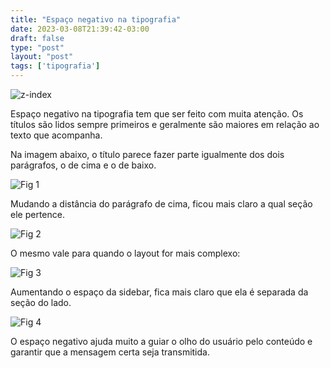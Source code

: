 ```yaml
---
title: "Espaço negativo na tipografia"
date: 2023-03-08T21:39:42-03:00
draft: false
type: "post"
layout: "post"
tags: ['tipografia']
---
```


![z-index](/uploads/negativo.png)

Espaço negativo na tipografia tem que ser feito com muita atenção.
Os títulos são lidos sempre primeiros e geralmente são maiores em relação ao texto que acompanha.

Na imagem abaixo, o título parece fazer parte igualmente dos dois parágrafos, o de cima e o de baixo.

![Fig 1](/uploads/en-fig-1.png)

Mudando a distância do parágrafo de cima, ficou mais claro a qual seção ele pertence.

![Fig 2](/uploads/en-fig-2.png)

O mesmo vale para quando o layout for mais complexo:

![Fig 3](/uploads/en-fig-3.png)

Aumentando o espaço da sidebar, fica mais claro que ela é separada da seção do lado.

![Fig 4](/uploads/en-fig-4.png)

O espaço negativo ajuda muito a guiar o olho do usuário pelo conteúdo e garantir que a mensagem certa seja transmitida.